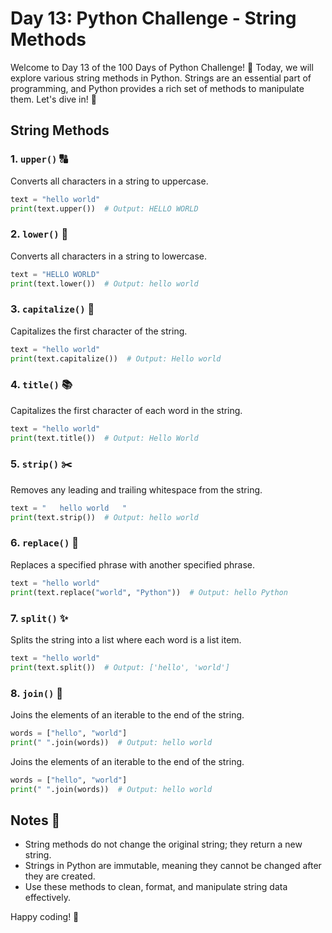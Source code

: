 # Day 13: Python Challenge - String Methods

Welcome to Day 13 of the 100 Days of Python Challenge! 🎉 Today, we will explore various string methods in Python. Strings are an essential part of programming, and Python provides a rich set of methods to manipulate them. Let's dive in! 🐍

## String Methods

### 1. `upper()` 🔠
Converts all characters in a string to uppercase.

```python
text = "hello world"
print(text.upper())  # Output: HELLO WORLD
```

### 2. `lower()` 🔡
Converts all characters in a string to lowercase.

```python
text = "HELLO WORLD"
print(text.lower())  # Output: hello world
```

### 3. `capitalize()` 📝
Capitalizes the first character of the string.

```python
text = "hello world"
print(text.capitalize())  # Output: Hello world
```

### 4. `title()` 📚
Capitalizes the first character of each word in the string.

```python
text = "hello world"
print(text.title())  # Output: Hello World
```

### 5. `strip()` ✂️
Removes any leading and trailing whitespace from the string.

```python
text = "   hello world   "
print(text.strip())  # Output: hello world
```

### 6. `replace()` 🔄
Replaces a specified phrase with another specified phrase.

```python
text = "hello world"
print(text.replace("world", "Python"))  # Output: hello Python
```

### 7. `split()` ✨
Splits the string into a list where each word is a list item.

```python
text = "hello world"
print(text.split())  # Output: ['hello', 'world']
```

### 8. `join()` 🔗
Joins the elements of an iterable to the end of the string.

```python
words = ["hello", "world"]
print(" ".join(words))  # Output: hello world
```
Joins the elements of an iterable to the end of the string.

```python
words = ["hello", "world"]
print(" ".join(words))  # Output: hello world
```

## Notes 📓

- String methods do not change the original string; they return a new string.
- Strings in Python are immutable, meaning they cannot be changed after they are created.
- Use these methods to clean, format, and manipulate string data effectively.

Happy coding! 🚀
